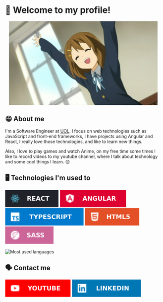# 🤩 Welcome to my profile!

<div align="center">

![GIF welcome](./yui.gif)
</div>

## 😁 About me
I'm a Software Engineer at [UOL](https://sobreuol.noticias.uol.com.br/en/our-history/).
I focus on web technologies such as JavaScript and front-end frameworks, I have projects using Angular and React, I really love those technologies, and like to learn new things.
 
Also, I love to play games and watch Anime, on my free time some times I like to record videos to my youtube channel, where I talk about technology and some cool things I learn. 😊

## 🖥️ Technologies I'm used to

![React](./icons/technologies/react.svg)
![Angular](./icons/technologies/angular.svg)
![Typescript](./icons/technologies/typescript.svg)
![HTML](./icons/technologies/html.svg)
![SASS](./icons/technologies/sass.svg)

![Most used languages](https://github-readme-stats.vercel.app/api/top-langs/?username=liara987&theme=blue-green)

## 🗣️ Contact me
[![Youtube URL](./icons/social%20media/youtube.svg)](https://www.youtube.com/c/LiaraProgramadora?sub_confirmation=1)
[![LinkedIn URL](./icons/social%20media/linkedin.svg)](https://www.linkedin.com/in/liara-programadora)

